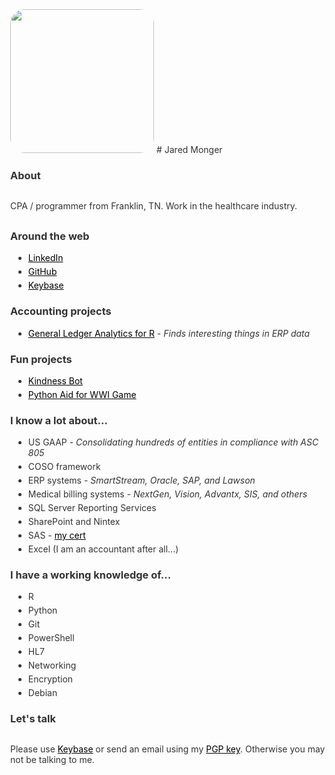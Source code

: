 <title>Jared Monger</title>
<style>
  body          { margin:40px; color:#333; }
  a, a:visited  { color: black; text-decoration:underline}
  code          {background-color: #f8f8f8; padding:5px;}
  li            { margin:5px; }
  p             {margin:30px 0;}
  .img-rounded  {border-radius: 10%;}
</style>

<img class="img-rounded" height="230" src="https://avatars3.githubusercontent.com/u/27711028?v=3&amp;s=460" width="230">
# Jared Monger  



### About

CPA / programmer from Franklin, TN. Work in the healthcare industry.

### Around the web
- [LinkedIn](https://www.linkedin.com/in/jaredmonger/) 
- [GitHub](https://github.com/jaredmo) 
- [Keybase](https://keybase.io/jmonger)

### Accounting projects
- [General Ledger Analytics for R](https://github.com/jaredmo/glar) - *Finds interesting things in ERP data*   

### Fun projects
- [Kindness Bot](https://github.com/jaredmo/kindness-bot)
- [Python Aid for WWI Game](https://gist.github.com/jaredmo/207c96158ad66dceedd3c6aece715e1f)

### I know a lot about...
- US GAAP - *Consolidating hundreds of entities in compliance with ASC 805*
- COSO framework
- ERP systems - *SmartStream, Oracle, SAP, and Lawson*
- Medical billing systems - *NextGen, Vision, Advantx, SIS, and others*
- SQL Server Reporting Services 
- SharePoint and Nintex
- SAS - [my cert](https://www.youracclaim.com/badges/47f05ac8-2804-46b0-b52b-30309d42fb80/) 
- Excel (I am an accountant after all...)  

### I have a working knowledge of...
- R 
- Python
- Git
- PowerShell
- HL7
- Networking
- Encryption
- Debian  

### Let's talk
Please use [Keybase](https://keybase.io/jmonger) or send an email using my [PGP key](https://pgp.mit.edu/pks/lookup?search=0x55D5D91A&op=index&fingerprint=on). Otherwise you may not be talking to me.